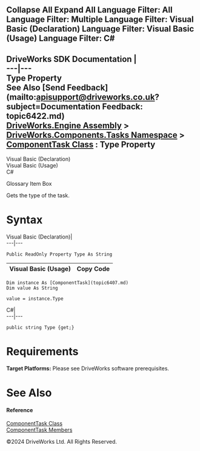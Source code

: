       

 Collapse All Expand All  Language Filter: All  Language Filter: Multiple  Language Filter: Visual Basic (Declaration) Language Filter: Visual Basic (Usage) Language Filter: C#  
---  
DriveWorks SDK Documentation  |   
---|---  
Type Property   
See Also [Send Feedback](mailto:apisupport@driveworks.co.uk?subject=Documentation Feedback: topic6422.md)  
[DriveWorks.Engine Assembly](topic2156.md) > [DriveWorks.Components.Tasks Namespace](topic6391.md) > [ComponentTask Class](topic6407.md) : Type Property  
---  
  
Visual Basic (Declaration)    
Visual Basic (Usage)    
C# 

Glossary Item Box

Gets the type of the task. 

# Syntax

Visual Basic (Declaration)|   
---|---  
      
    
    Public ReadOnly Property Type As String  
  
Visual Basic (Usage)| Copy Code  
---|---  
      
    
    Dim instance As [ComponentTask](topic6407.md)
    Dim value As String
     
    value = instance.Type  
  
C#|   
---|---  
      
    
    public string Type {get;}  
  
# Requirements

**Target Platforms:** Please see DriveWorks software prerequisites.

# See Also

#### Reference

[ComponentTask Class](topic6407.md)   
[ComponentTask Members](topic6408.md)

©2024 DriveWorks Ltd. All Rights Reserved.
